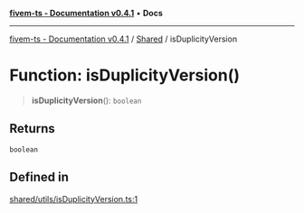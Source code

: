 [**fivem-ts - Documentation v0.4.1**](../../../README.md) • **Docs**

***

[fivem-ts - Documentation v0.4.1](../../../README.md) / [Shared](../README.md) / isDuplicityVersion

# Function: isDuplicityVersion()

> **isDuplicityVersion**(): `boolean`

## Returns

`boolean`

## Defined in

[shared/utils/isDuplicityVersion.ts:1](https://github.com/Purpose-Dev/fivem-ts/blob/af9f57481b70813a163451854c2103aaaed13195/src/shared/utils/isDuplicityVersion.ts#L1)
